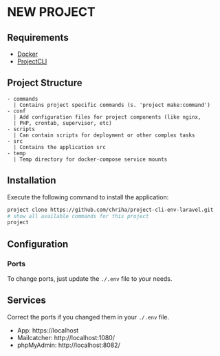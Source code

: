 # NEW PROJECT

## Requirements
- [Docker](https://docs.docker.com/engine/installation/)
- [ProjectCLI](https://github.com/chriha/project-cli)

## Project Structure
```
- commands
  | Contains project specific commands (s. 'project make:command')
- conf
  | Add configuration files for project components (like nginx,
  | PHP, crontab, supervisor, etc)
- scripts
  | Can contain scripts for deployment or other complex tasks
- src
  | Contains the application src
- temp
  | Temp directory for docker-compose service mounts
```

## Installation
Execute the following command to install the application:
```bash
project clone https://github.com/chriha/project-cli-env-laravel.git
# show all available commands for this project
project
```

## Configuration

### Ports
To change ports, just update the `./.env` file to your needs.

## Services
Correct the ports if you changed them in your `./.env` file.
- App: https://localhost
- Mailcatcher: http://localhost:1080/
- phpMyAdmin: http://localhost:8082/
